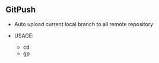 ## GitPush
* Auto upload current local branch to all remote repository

* USAGE:
  * cd <YOUR GIT DIR>
  * gp
